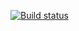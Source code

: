 [![Build status](https://ci.appveyor.com/api/projects/status/j3q54m00q0b3q06b?svg=true)](https://ci.appveyor.com/project/i-Popov/ajs-homeworks-5-1)
